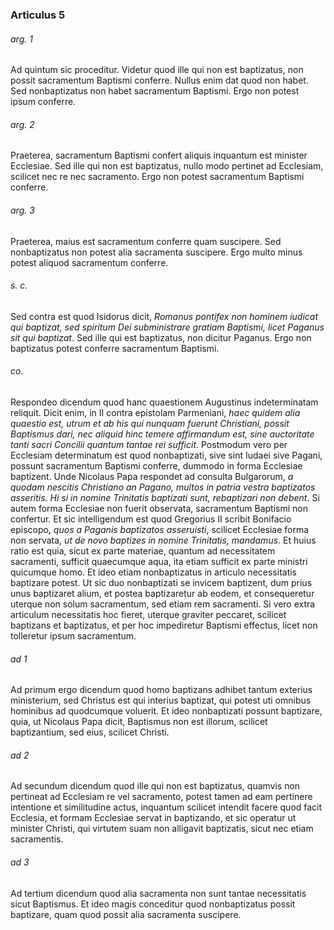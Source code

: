 ### Articulus 5

###### arg. 1
Ad quintum sic proceditur. Videtur quod ille qui non est baptizatus, non possit sacramentum Baptismi conferre. Nullus enim dat quod non habet. Sed nonbaptizatus non habet sacramentum Baptismi. Ergo non potest ipsum conferre.

###### arg. 2
Praeterea, sacramentum Baptismi confert aliquis inquantum est minister Ecclesiae. Sed ille qui non est baptizatus, nullo modo pertinet ad Ecclesiam, scilicet nec re nec sacramento. Ergo non potest sacramentum Baptismi conferre.

###### arg. 3
Praeterea, maius est sacramentum conferre quam suscipere. Sed nonbaptizatus non potest alia sacramenta suscipere. Ergo multo minus potest aliquod sacramentum conferre.

###### s. c.
Sed contra est quod Isidorus dicit, *Romanus pontifex non hominem iudicat qui baptizat, sed spiritum Dei subministrare gratiam Baptismi, licet Paganus sit qui baptizat*. Sed ille qui est baptizatus, non dicitur Paganus. Ergo non baptizatus potest conferre sacramentum Baptismi.

###### co.
Respondeo dicendum quod hanc quaestionem Augustinus indeterminatam reliquit. Dicit enim, in II contra epistolam Parmeniani, *haec quidem alia quaestio est, utrum et ab his qui nunquam fuerunt Christiani, possit Baptismus dari, nec aliquid hinc temere affirmandum est, sine auctoritate tanti sacri Concilii quantum tantae rei sufficit*. Postmodum vero per Ecclesiam determinatum est quod nonbaptizati, sive sint Iudaei sive Pagani, possunt sacramentum Baptismi conferre, dummodo in forma Ecclesiae baptizent. Unde Nicolaus Papa respondet ad consulta Bulgarorum, *a quodam nescitis Christiano an Pagano, multos in patria vestra baptizatos asseritis. Hi si in nomine Trinitatis baptizati sunt, rebaptizari non debent*. Si autem forma Ecclesiae non fuerit observata, sacramentum Baptismi non confertur. Et sic intelligendum est quod Gregorius II scribit Bonifacio episcopo, *quos a Paganis baptizatos asseruisti*, scilicet Ecclesiae forma non servata, *ut de novo baptizes in nomine Trinitatis, mandamus*. Et huius ratio est quia, sicut ex parte materiae, quantum ad necessitatem sacramenti, sufficit quaecumque aqua, ita etiam sufficit ex parte ministri quicumque homo. Et ideo etiam nonbaptizatus in articulo necessitatis baptizare potest. Ut sic duo nonbaptizati se invicem baptizent, dum prius unus baptizaret alium, et postea baptizaretur ab eodem, et consequeretur uterque non solum sacramentum, sed etiam rem sacramenti. Si vero extra articulum necessitatis hoc fieret, uterque graviter peccaret, scilicet baptizans et baptizatus, et per hoc impediretur Baptismi effectus, licet non tolleretur ipsum sacramentum.

###### ad 1
Ad primum ergo dicendum quod homo baptizans adhibet tantum exterius ministerium, sed Christus est qui interius baptizat, qui potest uti omnibus hominibus ad quodcumque voluerit. Et ideo nonbaptizati possunt baptizare, quia, ut Nicolaus Papa dicit, Baptismus non est illorum, scilicet baptizantium, sed eius, scilicet Christi.

###### ad 2
Ad secundum dicendum quod ille qui non est baptizatus, quamvis non pertineat ad Ecclesiam re vel sacramento, potest tamen ad eam pertinere intentione et similitudine actus, inquantum scilicet intendit facere quod facit Ecclesia, et formam Ecclesiae servat in baptizando, et sic operatur ut minister Christi, qui virtutem suam non alligavit baptizatis, sicut nec etiam sacramentis.

###### ad 3
Ad tertium dicendum quod alia sacramenta non sunt tantae necessitatis sicut Baptismus. Et ideo magis conceditur quod nonbaptizatus possit baptizare, quam quod possit alia sacramenta suscipere.

